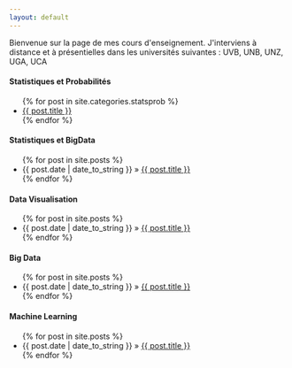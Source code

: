```yaml
---
layout: default
---
```


Bienvenue sur la page de mes cours d'enseignement. J'interviens à distance et à présentielles dans les universités suivantes : UVB, UNB, UNZ, UGA, UCA


#### Statistiques et Probabilités
  <ul >
    {% for post in site.categories.statsprob %}
      <li><a href="{{ site.baseurl }}{{ post.url }}">{{ post.title }}</a></li>
    {% endfor %}
  </ul>

#### Statistiques et BigData 
  <ul class="posts">
    {% for post in site.posts %}
      <li><span>{{ post.date | date_to_string }}</span> &raquo; <a href="{{ site.baseurl }}{{ post.url }}">{{ post.title }}</a></li>
    {% endfor %}
  </ul>

#### Data Visualisation
  <ul class="posts">
    {% for post in site.posts %}
      <li><span>{{ post.date | date_to_string }}</span> &raquo; <a href="{{ site.baseurl }}{{ post.url }}">{{ post.title }}</a></li>
    {% endfor %}
  </ul>

#### Big Data
  <ul class="posts">
    {% for post in site.posts %}
      <li><span>{{ post.date | date_to_string }}</span> &raquo; <a href="{{ site.baseurl }}{{ post.url }}">{{ post.title }}</a></li>
    {% endfor %}
  </ul>


#### Machine Learning
  <ul class="posts">
    {% for post in site.posts %}
      <li><span>{{ post.date | date_to_string }}</span> &raquo; <a href="{{ site.baseurl }}{{ post.url }}">{{ post.title }}</a></li>
    {% endfor %}
  </ul>
